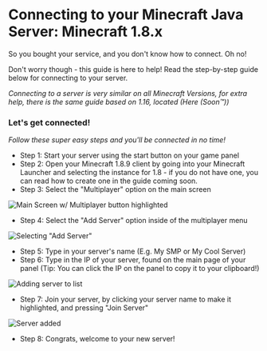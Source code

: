 # Connecting to your Minecraft Java Server: Minecraft 1.8.x
So you bought your service, and you don't know how to connect. Oh no!

Don't worry though - this guide is here to help! Read the step-by-step guide below for connecting to your server.

*Connecting to a server is very similar on all Minecraft Versions, for extra help, there is the same guide based on 1.16, located (Here (Soon:tm:))*

### Let's get connected!
*Follow these super easy steps and you'll be connected in no time!*

- Step 1: Start your server using the start button on your game panel
- Step 2: Open your Minecraft 1.8.9 client by going into your Minecraft Launcher and selecting the instance for 1.8 - if you do not have one, you can read how to create one in the guide coming soon.
- Step 3: Select the "Multiplayer" option on the main screen

![Main Screen w/ Multiplayer button highlighted](https://versatilenode-kb.kawaiicdn.com/assets/images/1.8-multiplayer-option-circled.png?_t=1614680002)

- Step 4: Select the "Add Server" option inside of the multiplayer menu

![Selecting "Add Server"](https://versatilenode-kb.kawaiicdn.com/assets/images/1.8-add-server-circled.png?_t=1614680011)

- Step 5: Type in your server's name (E.g. My SMP or My Cool Server)
- Step 6: Type in the IP of your server, found on the main page of your panel (Tip: You can click the IP on the panel to copy it to your clipboard!)

![Adding server to list](https://versatilenode-kb.kawaiicdn.com/assets/images/1.8-add-server-menu-annotated.png?_t=1614679996)

- Step 7: Join your server, by clicking your server name to make it highlighted, and pressing "Join Server"

![Server added](https://versatilenode-kb.kawaiicdn.com/assets/images/1.8-multiplayer-with-server-added.png?_t=1614680007)

- Step 8: Congrats, welcome to your new server!
